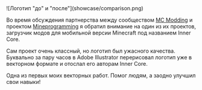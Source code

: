 <gallery>
    ![Логотип "до" и "после"](showcase/comparison.png)
</gallery>

Во время обсуждения партнерства между сообществом [MC Modding](p:mcmodding) и проектом [Mineprogramming](https://mineprogramming.org/) я обратил внимание на один из их проектов, загрузчик модов для мобильной версии Minecraft под названием Inner Core.

Сам проект очень классный, но логотип был ужасного качества.
Буквально за пару часов в Adobe Illustrator перерисовал логотип уже в векторном формате
и отослал его авторам Inner Core.

Одна из первых моих векторных работ.
Помог людям, а заодно улучшил свои навыки!
